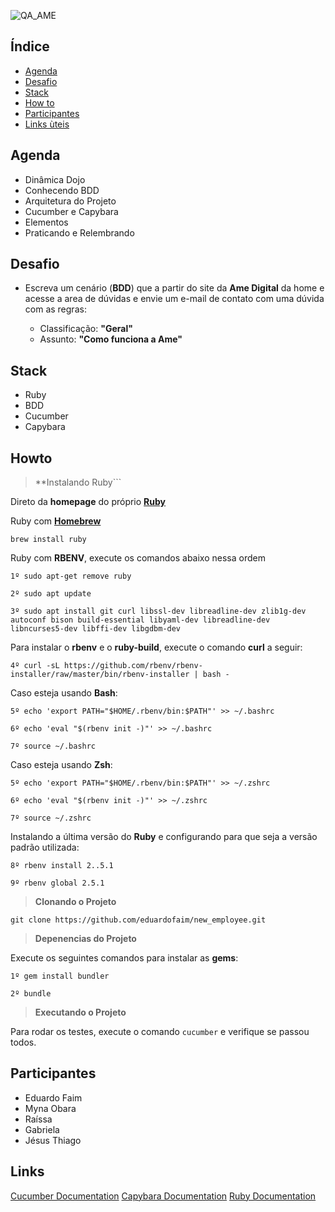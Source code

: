  ![QA_AME](https://i.ibb.co/8PgBByW/Screenshot-from-2019-09-17-09-45-43.png)

## Índice

- [Agenda](#agenda)
- [Desafio](#desafio)
- [Stack](#stack)
- [How to](#howto)
- [Participantes](#participantes)
- [Links ùteis](#links)


## Agenda

 - Dinâmica Dojo
 - Conhecendo BDD
 - Arquitetura do Projeto
 - Cucumber e Capybara
 - Elementos
 - Praticando e Relembrando   


## Desafio

- Escreva um cenário (**BDD**) que a partir do site da **Ame Digital** da home e acesse a area de dúvidas  e envie um e-mail de contato com uma dúvida com as regras:​

  - Classificação: **"Geral"​**​
  - Assunto: **"Como funciona a Ame"​**


## Stack

- Ruby
- BDD
- Cucumber
- Capybara


## Howto


>**Instalando Ruby```
 

Direto da **homepage** do próprio **[Ruby](https://www.ruby-lang.org/en/documentation/installation/)**

Ruby com **[Homebrew](http://brew.sh/)**
```
brew install ruby
```
Ruby com **RBENV**, execute os comandos abaixo nessa ordem
```
1º sudo apt-get remove ruby
```
```
2º sudo apt update
```
```
3º sudo apt install git curl libssl-dev libreadline-dev zlib1g-dev autoconf bison build-essential libyaml-dev libreadline-dev libncurses5-dev libffi-dev libgdbm-dev
```
Para instalar o **rbenv** e o  **ruby-build**, execute o comando **curl** a seguir:
```
4º curl -sL https://github.com/rbenv/rbenv-installer/raw/master/bin/rbenv-installer | bash -
```
Caso esteja usando **Bash**:

```
5º echo 'export PATH="$HOME/.rbenv/bin:$PATH"' >> ~/.bashrc

6º echo 'eval "$(rbenv init -)"' >> ~/.bashrc

7º source ~/.bashrc
```
Caso esteja usando **Zsh**:

```
5º echo 'export PATH="$HOME/.rbenv/bin:$PATH"' >> ~/.zshrc

6º echo 'eval "$(rbenv init -)"' >> ~/.zshrc

7º source ~/.zshrc
```
Instalando a última versão do **Ruby** e configurando para que seja a versão padrão utilizada:
```
8º rbenv install 2..5.1

9º rbenv global 2.5.1
```

>**Clonando o Projeto**

```
git clone https://github.com/eduardofaim/new_employee.git
```

>**Depenencias do Projeto**


Execute os seguintes comandos para instalar as **gems**:
```
1º gem install bundler
```
```
2º bundle
```

>**Executando o Projeto**


Para rodar os testes, execute o comando `cucumber` e verifique se passou todos. 


## Participantes

- Eduardo Faim
- Myna Obara
- Raíssa
- Gabriela
- Jésus Thiago


## Links

[Cucumber Documentation](https://cucumber.io/docs/reference)
[Capybara Documentation](http://www.rubydoc.info/github/jnicklas/capybara/master)
[Ruby Documentation](http://ruby-doc.org/)
